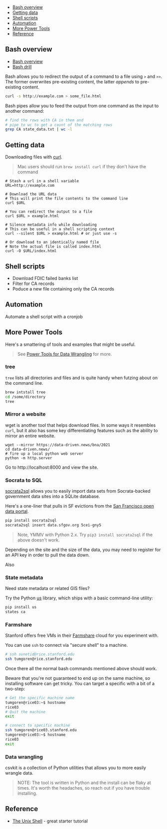 - [Bash overview](#bash-overview)
- [Getting data](#getting-data)
- [Shell scripts](#fdic-example)
- [Automation](#automation)
- [More Power Tools](#more-power-tools)
- [Reference](#reference)

## Bash overview

- [Bash overview][]
- [Bash drill][]

Bash allows you to redirect the output of a command to a file using `>` and `>>`. The former overwrites pre-existing content, the latter *appends* to pre-existing content.

```bash
curl -s http://example.com > some_file.html
```

Bash pipes allow you to feed the output from one command as the input to another command:

```bash
# find the rows with CA in them and 
# pipe to wc to get a count of the matching rows
grep CA state_data.txt | wc -l
```

## Getting data

 Downloading files with [curl][].
  
 > Mac users should run `brew install curl` if they don't have the command


```
# Stash a url in a shell variable
URL=http://example.com

# Download the URL data
# This will print the file contents to the command line
curl $URL

# You can redirect the output to a file
curl $URL > example.html

# Silence metadata info while downloading
# This can be useful in a shell scripting context
curl --silent $URL > example.html # or just use -s

# Or download to an identically named file
# Note the actual file is called index.html
curl -O $URL/index.html
```

## Shell scripts

- Download FDIC failed banks list
- Filter for CA records
- Poduce a new file containing only the CA records


## Automation

Automate a shell script with a cronjob

## More Power Tools

Here's a smattering of tools and examples that might be useful. 

> See [Power Tools for Data Wrangling](https://github.com/stanfordjournalism/stanford-progj-2021/blob/main/docs/power_tools_for_data_wrangling.md) for more.

### tree

`tree` lists all directories and files and is quite handy when futzing about on the command line.


```bash
brew intstall tree
cd /some/directory
tree 
```

### Mirror a website

wget is another tool that helps download files. In some ways it resembles `curl`, but it also has some key differentiating features such as the ability to mirror an entire website.

```
wget --mirror https://data-driven.news/bna/2021
cd data-driven.news/
# fire up a local python web server
python -m http.server
```

Go to http://localhost:8000 and view the site.

### Socrata to SQL

[socrata2sql](https://github.com/stanfordjournalism/stanford-progj-2021/blob/main/docs/power_tools_for_data_wrangling.md#even-more-power-tools) allows you to easily import data sets from Socrata-backed government data sites into a SQLite database.

Here's a one-liner that pulls in SF evictions from the [San Francisco open data portal](https://datasf.org/opendata/).


 
```bash
pip install socrata2sql
socrata2sql insert data.sfgov.org 5cei-gny5 
```

> Note, YMMV with Python 2.x. Try `pip3 install socrata2sql` if the above doesn't work.

Depending on the site and the size of the data, you may need to register for an API key in order to pull the data down.

Also

### State metadata

Need state metadata or related GIS files?

Try the Python [us][] library, which ships with a basic command-line utility:

```bash
pip install us
states ca
```

### Farmshare

Stanford offers free VMs in their [Farmshare](https://web.stanford.edu/group/farmshare/cgi-bin/wiki/index.php/Main_Page) cloud for you experiment with.

You can use `ssh` to connect via "secure shell" to a machine.

```bash
# ssh sunetid@rice.stanford.edu
ssh tumgoren@rice.stanford.edu
```

Once there all the normal bash commands mentioned above should work.

Beware that you're not guaranteed to end up on the same machine, so installing software can get tricky. You can target a specific with a bit of a two-step:

```bash
# Get the specific machine name
tumgoren@rice03:~$ hostname
rice03
# Quit the machine
exit

# connect to specific machine
ssh tumgoren@rice03.stanford.edu
tumgoren@rice03:~$ hostname
rice03
exit
```

### Data wrangling

csvkit is a collection of Python utilities that allows you to more easily wrangle data.

> NOTE: The tool is written in Python and the install can be flaky at times. It's worth the headaches, so reach out if you have trouble installing.


## Reference

- [The Unix Shell](http://swcarpentry.github.io/shell-novice/) - great starter tutorial


[Bash overview]: https://docs.google.com/presentation/d/1jsiTriZTTZxtGse9xia_e36MzJSseX-EUdzEZHrVmaA/edit?usp=sharing
[Bash drill]: https://github.com/stanfordjournalism/stanford-progj-2021/blob/main/exercises/bash_drill.md
[curl]: https://linuxhandbook.com/curl-command-examples/
[us]: https://github.com/unitedstates/python-us#cli
